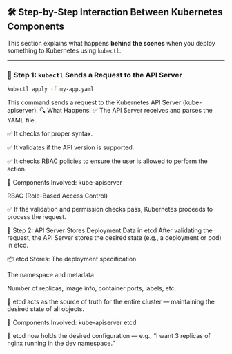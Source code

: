 ## 🛠 Step-by-Step Interaction Between Kubernetes Components

This section explains what happens **behind the scenes** when you deploy something to Kubernetes using `kubectl`.

---

### 🧾 Step 1: `kubectl` Sends a Request to the API Server

```bash
kubectl apply -f my-app.yaml
```
This command sends a request to the Kubernetes API Server (kube-apiserver).
🔍 What Happens:
✅ The API Server receives and parses the YAML file.

✅ It checks for proper syntax.

✅ It validates if the API version is supported.

✅ It checks RBAC policies to ensure the user is allowed to perform the action.

🔧 Components Involved:
kube-apiserver

RBAC (Role-Based Access Control)

✅ If the validation and permission checks pass, Kubernetes proceeds to process the request.

🧠 Step 2: API Server Stores Deployment Data in etcd
After validating the request, the API Server stores the desired state (e.g., a deployment or pod) in etcd.

📦 etcd Stores:
The deployment specification

The namespace and metadata

Number of replicas, image info, container ports, labels, etc.

📂 etcd acts as the source of truth for the entire cluster — maintaining the desired state of all objects.

🔧 Components Involved:
kube-apiserver
etcd

🧠 etcd now holds the desired configuration — e.g., “I want 3 replicas of nginx running in the dev namespace.”